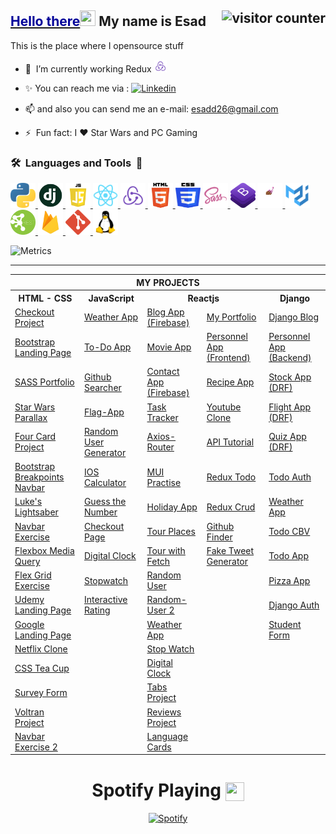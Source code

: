 ## <a href="https://youtu.be/frszEJb0aOo?t=4" ><span style="color:#000099"> Hello there</span></a><img src="https://media.giphy.com/media/hvRJCLFzcasrR4ia7z/giphy.gif" width="25" height="25"></a> My name is Esad <img src="https://komarev.com/ghpvc/?username=esadakman" alt="visitor counter" align="right" valign="center" height="28.5"/>

This is the place where I opensource stuff

<!-- - 🔭 &nbsp;I’m currently working on something cool :wink: -->

- 🌱 &nbsp;I’m currently working Redux&nbsp;<img  src="./logos/redux.png" alt="django" width="20" height="20"/>

- ✨ You can reach me via : <a href="https://www.linkedin.com/in/esadakman/" > <img src="https://img.shields.io/badge/linkedin-%230077B5.svg?&style=for-the-badge&logo=linkedin&logoColor=white"  alt="Linkedin" height="20"/></a>

- 📫 and also you can send me an e-mail: <a href="mailto:esadd26@gmail.com">esadd26@gmail.com</a>

- ⚡ &nbsp;Fun fact: I :heart: Star Wars and PC Gaming

### <b>🛠️&nbsp;&nbsp;Languages&nbsp;and&nbsp;Tools&nbsp;&nbsp;🚀</b>

<p > 
<a href="https://www.python.org" rel="noreferrer"> <img  src="./logos/Python.svg" alt="python" width="40" height="40"/> </a> 
<a href="https://www.djangoproject.com/" rel="noreferrer"> <img  src="./logos/django.jpg" alt="django" width="40" height="40"/> </a> 
<a href="https://www.javascript.org" rel="noreferrer"><img  src="./logos/js_logo.png" alt="javascript" width="40" height="40"/> </a>
<a href="https://reactjs.org/" rel="noreferrer"><img  src="./logos/react_logo.png" alt="react" width="40" height="40"/>  </a> 
<a href="https://redux.js.org/" rel="noreferrer"><img  src="./logos/redux.png" alt="react" width="40" height="40"/>  </a> 
<a href="https://html.com" rel="noreferrer"><img src="./logos/HTML5.svg" alt="html5" width="40" height="40"/> </a> 
<a href="https://www.w3.org/Style/CSS/Overview.en.html" rel="noreferrer"> <img src="./logos/CSS3.svg" alt="css3" width="40" height="40"/> </a> 
<a href="https://sass-lang.com/" rel="noreferrer"> <img  src="./logos/sass_logo.png" alt="sass" width="40" height="40"/> 
<a href="https://getbootstrap.com/" rel="noreferrer"> <img  src="./logos/bootstrap.logo.png" alt="bootstrap" width="40" height="40"/>  
<a href="https://git-scm.com/" rel="noreferrer"> </a>
<a href="https://styled-components.com/" rel="noreferrer"> <img src="./logos/styled_components.png" alt="styled_components" width="40" height="40"/> </a> 
<a href="https://mui.com/" rel="noreferrer"> <img src="./logos/mui.png" alt="mui" width="40" height="40"/> </a> 
<a href="https://firebase.google.com/" rel="noreferrer"> <img src="./logos/rest_logo.png" alt="mui" width="40" height="40"/> </a> 
<a href="https://firebase.google.com/" rel="noreferrer"> <img src="./logos/firebase.png" alt="mui" width="40" height="40"/> </a> 
<a href="https://git-scm.com" rel="noreferrer"> <img src="./logos/git.svg" alt="git" width="40" height="40"/> </a>    
<a href="https://www.linux.org" rel="noreferrer"> <img src="./logos/linux.png" alt="linux" width="40" height="40"/> </a> 
</p>

![Metrics](https://metrics.lecoq.io/esadakman?template=classic&base.header=0&base.activity=0&base.community=0&base.repositories=0&base.metadata=0&isocalendar=1&languages=1&base=header%2C%20activity%2C%20community%2C%20repositories%2C%20metadata&base.indepth=false&base.hireable=false&base.skip=false&isocalendar=false&isocalendar.duration=half-year&languages=false&languages.ignored=Procfile&languages.limit=8&languages.threshold=0%25&languages.other=false&languages.colors=github&languages.aliases=Jupyter%20Notebook%3APython&languages.sections=most-used&languages.indepth=false&languages.analysis.timeout=15&languages.categories=markup%2C%20programming&languages.recent.categories=markup%2C%20programming&languages.recent.load=300&languages.recent.days=14&config.timezone=Europe%2FIstanbul&config.display=large)

---

<div align='center'>
<table>
  <tr>
      <th colspan="5">MY PROJECTS</th>
  </tr>
  <tr > 
      <th>HTML - CSS</th>
      <th>JavaScript</th>  
      <th colspan=2 >Reactjs</th>    
      <th>Django</th>  
  </tr>

  <tr>
    <td><a href="https://github.com/esadakman/checkout_form_responsive" >Checkout Project</a></td>
    <td><a href="https://github.com/esadakman/javascript-weather-app" >Weather App</a></td>
    <td><a href="https://github.com/esadakman/reactjs-fireblog" >Blog App (Firebase)</a></td> 
    <td><a href="https://github.com/esadakman/esadakman.github.io" >My Portfolio </a></td>
    <td><a href="https://github.com/esadakman/django-blog-app" >Django Blog</a></td>
  </tr>

  <tr>
    <td><a href="https://github.com/esadakman/bootstrap-landing-page" >Bootstrap Landing Page</a></td> 
    <td><a href="https://github.com/esadakman/javascript-todo-app" >To-Do App</a></td>
    <td><a href="https://github.com/esadakman/reactjs-movie-app" >Movie App</a></td>
    <td><a href="https://github.com/esadakman/reactjs-personnel-app-frontend" >Personnel App (Frontend)</a></td>
    <td><a href="https://github.com/esadakman/django-personnel-app-backend" >Personnel App (Backend)</a></td>
  </tr>
  
  <tr>
    <td><a href="https://github.com/esadakman/Sass-Portfolio" >SASS Portfolio</a></td>
    <td><a href="httpsgithub.comesadakmanjavascript-github-searcher"  rel="noreferrer">Github Searcher</a></td>
    <td><a href="https://github.com/esadakman/reactjs-fireContact" >Contact App (Firebase)</a></td>
    <td><a href="https://github.com/esadakman/reactjs-recipe-app" >Recipe App</a></td>
    <td><a href="https://github.com/esadakman/django-stock-app" >Stock App (DRF)</a></td>
  </tr>
  
  <tr>
    <td><a href="https://github.com/esadakman/starwars_parallax" >Star Wars Parallax </a></td>
    <td><a href="https://github.com/esadakman/javascript-flag-app" >Flag-App</a></td>
    <td><a href="https://github.com/esadakman/reactjs-task-tracker" >Task Tracker</a></td>
    <td><a href="https://github.com/esadakman/reactjs-youtube-clone" >Youtube Clone</a></td>
    <td><a href="https://github.com/esadakman/django-flight-app" >Flight App (DRF)</a></td>
  </tr>
  
  <tr>
    <td><a href="https://github.com/esadakman/four_card_feature" >Four Card Project</a></td>
    <td><a href="https://github.com/esadakman/javascript-random-user-generator" >Random User Generator</a></td>
    <td><a href="https://github.com/esadakman/reactjs-axios-router" >Axios-Router</a></td>
    <td><a href="https://github.com/esadakman/reactjs-api-tutorial" >API Tutorial </a></td>
    <td><a href="https://github.com/esadakman/django-quiz-app" >Quiz App (DRF)</a></td>
  </tr>
  
  <tr>
    <td><a href="https://github.com/esadakman/bootstrap_breakpoints_navbar"  rel="noreferrer">Bootstrap Breakpoints Navbar</a></td>
    <td><a href="https://github.com/esadakman/javascript-ios-calculator" >IOS Calculator</a></td> 
    <td><a href="https://github.com/esadakman/reactjs-mui-example" >MUI Practise </a></td>
    <td><a href="https://github.com/esadakman/reactjs-redux-todo" >Redux Todo</a></td>
    <td><a href="https://github.com/esadakman/django-auth-todo" >Todo Auth</a></td>
  </tr>
  
  <tr>
    <td><a href="https://github.com/esadakman/lightsaber"  rel="noreferrer">Luke's Lightsaber</a></td>
    <td><a href="https://github.com/esadakman/javascript-guess-the-number" >Guess the Number </a></td>
    <td><a href="https://github.com/esadakman/reactjs-holidaysApp" >Holiday App</a></td>
    <td><a href="https://github.com/esadakman/reactjs-redux-crud" >Redux Crud</a></td>
    <td><a href="https://github.com/esadakman/django-weather-app" >Weather App</a></td>
  </tr>
  
  <tr>
    <td><a href="https://github.com/esadakman/navbar_exercise" >Navbar Exercise</a></td> 
    <td><a href="https://github.com/esadakman/javascript-shopping-cart" >Checkout Page</a></td>
    <td><a href="https://github.com/esadakman/reactjs-tour-places" >Tour Places</a></td>
    <td><a href="https://github.com/esadakman/reactjs-github-finder" >Github Finder</a></td>
    <td><a href="https://github.com/esadakman/django-todo-CBV" >Todo CBV</a></td>
  </tr>

  <tr>  
    <td><a href="https://github.com/esadakman/media_query_exercise_1" >Flexbox Media Query</a></td>
    <td><a href="https://github.com/esadakman/javascript-digital-clock" >Digital Clock</a></td>
    <td><a href="https://github.com/esadakman/reactjs-tour-project" >Tour with Fetch </a></td>
    <td><a href="https://github.com/esadakman/reactjs-tweet-generator" >Fake Tweet Generator</a></td>
    <td><a href="https://github.com/esadakman/django_todo" >Todo App</a></td>
  </tr>
  
  <tr>
    <td><a href="https://github.com/esadakman/flex_grid_exercise" >Flex Grid Exercise</a></td>
    <td><a href="https://github.com/esadakman/javascript-stop-watch" >Stopwatch</a></td>
    <td><a href="https://github.com/esadakman/reactjs-random-user" >Random User</a></td>
    <td><a href="" > </a></td>
    <td><a href="https://github.com/esadakman/django-pizza-app" >Pizza App</a></td>
  </tr>
  
  <tr>
    <td><a href="https://github.com/esadakman/udemy-landing-page" >Udemy Landing Page</a></td> 
    <td><a href="https://github.com/esadakman/javascript-interactive-rating"  rel="noreferrer">Interactive Rating</a></td>
    <td><a href="https://github.com/esadakman/reactjs-random-user-2" >Random-User 2</a></td>
    <td><a href="" > </a></td> 
    <td><a href="https://github.com/esadakman/django-auth" >Django Auth</a></td> 
  </tr>
  
  <tr>
    <td><a href="https://github.com/esadakman/google_landing_page" >Google Landing Page</a></td> 
    <td><a href=" " > </a></td>
    <td><a href="https://github.com/esadakman/reactjs-weather-app" >Weather App </a></td>
    <td><a href="" > </a></td>
    <td><a href="https://github.com/esadakman/django_crud_project" >Student Form</a></td> 
  </tr>
  
  <tr>
    <td><a href="https://github.com/esadakman/netflix-clone" >Netflix Clone</a></td>
    <td><a href="" > </a></td>
    <td><a href="https://github.com/esadakman/reactjs-stop-watch" >Stop Watch</a></td>
    <td><a href="" > </a></td>
    <td><a href="" > </a></td> 
  </tr>
  
  <tr>
    <td><a href="https://github.com/esadakman/CSS_Tea_Cup" >CSS Tea Cup</a></td> 
    <td><a href="" > </a></td>
    <td><a href="https://github.com/esadakman/reactjs-digital-clock" >Digital Clock</a></td>
    <td><a href="" > </a></td>
    <td><a href="" > </a></td>
  </tr>
  
  <tr>
    <td><a href="https://github.com/esadakman/Survey_Form" >Survey Form</a></td>
    <td><a href="" > </a></td>
    <td><a href="https://github.com/esadakman/reactjs-tabs-project" >Tabs Project</a></td>
    <td><a href="" > </a></td>
    <td><a href="" > </a></td>
  </tr>

  <tr>
    <td><a href="https://github.com/esadakman/Voltran" >Voltran Project</a></td> 
    <td><a href="" > </a></td>
    <td><a href="https://github.com/esadakman/reactjs-reviews-project" >Reviews Project</a></td>
    <td><a href="" > </a></td>
    <td><a href="" > </a></td>
  </tr>

  <tr>
    <td><a href="https://github.com/esadakman/nav_bar_responsive" >Navbar Exercise 2</a></td>
    <td><a href="" > </a></td>
    <td><a href="https://github.com/esadakman/reactjs-lang-cards" >Language Cards</a></td>
    <td><a href="" > </a></td>
    <td><a href="" > </a></td>
  </tr>

</table>
</div>

<!-- ---- -->
<div align="center">

# **Spotify Playing** <img src="https://www.freepnglogos.com/uploads/spotify-logo-png/spotify-download-logo-30.png" align="center" valign="center" width="30" height="30">

[![Spotify](https://spotify-now-playing-esadakman.vercel.app/api/spotify?background_color=0d1117&border_color=ffffff)](https://open.spotify.com/user/215d3sm5u7debtsq4sywdrvwa)

</div>
